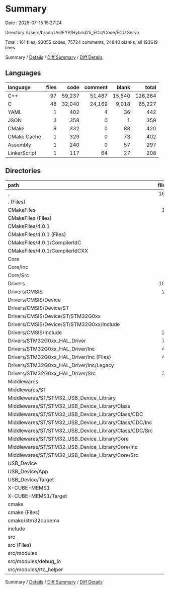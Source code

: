 # Summary

Date : 2025-07-15 15:27:24

Directory /Users/bradr/Uni/FYP/Hybrid25_ECU/Code/ECU Servo

Total : 161 files,  93055 codes, 75724 comments, 24840 blanks, all 193619 lines

Summary / [Details](details.md) / [Diff Summary](diff.md) / [Diff Details](diff-details.md)

## Languages
| language | files | code | comment | blank | total |
| :--- | ---: | ---: | ---: | ---: | ---: |
| C++ | 97 | 59,237 | 51,487 | 15,540 | 126,264 |
| C | 48 | 32,040 | 24,169 | 9,018 | 65,227 |
| YAML | 1 | 402 | 4 | 36 | 442 |
| JSON | 3 | 358 | 0 | 1 | 359 |
| CMake | 9 | 332 | 0 | 88 | 420 |
| CMake Cache | 1 | 329 | 0 | 73 | 402 |
| Assembly | 1 | 240 | 0 | 57 | 297 |
| LinkerScript | 1 | 117 | 64 | 27 | 208 |

## Directories
| path | files | code | comment | blank | total |
| :--- | ---: | ---: | ---: | ---: | ---: |
| . | 161 | 93,055 | 75,724 | 24,840 | 193,619 |
| . (Files) | 6 | 1,094 | 64 | 166 | 1,324 |
| CMakeFiles | 10 | 2,009 | 127 | 404 | 2,540 |
| CMakeFiles (Files) | 4 | 429 | 4 | 41 | 474 |
| CMakeFiles/4.0.1 | 6 | 1,580 | 123 | 363 | 2,066 |
| CMakeFiles/4.0.1 (Files) | 4 | 182 | 0 | 57 | 239 |
| CMakeFiles/4.0.1/CompilerIdC | 1 | 690 | 61 | 155 | 906 |
| CMakeFiles/4.0.1/CompilerIdCXX | 1 | 708 | 62 | 151 | 921 |
| Core | 9 | 1,235 | 1,140 | 495 | 2,870 |
| Core/Inc | 3 | 251 | 189 | 92 | 532 |
| Core/Src | 6 | 984 | 951 | 403 | 2,338 |
| Drivers | 106 | 84,069 | 72,031 | 22,498 | 178,598 |
| Drivers/CMSIS | 27 | 29,860 | 10,558 | 7,879 | 48,297 |
| Drivers/CMSIS/Device | 3 | 9,859 | 988 | 776 | 11,623 |
| Drivers/CMSIS/Device/ST | 3 | 9,859 | 988 | 776 | 11,623 |
| Drivers/CMSIS/Device/ST/STM32G0xx | 3 | 9,859 | 988 | 776 | 11,623 |
| Drivers/CMSIS/Device/ST/STM32G0xx/Include | 3 | 9,859 | 988 | 776 | 11,623 |
| Drivers/CMSIS/Include | 24 | 20,001 | 9,570 | 7,103 | 36,674 |
| Drivers/STM32G0xx_HAL_Driver | 79 | 54,209 | 61,473 | 14,619 | 130,301 |
| Drivers/STM32G0xx_HAL_Driver/Inc | 49 | 26,624 | 39,945 | 6,965 | 73,534 |
| Drivers/STM32G0xx_HAL_Driver/Inc (Files) | 48 | 23,729 | 39,329 | 6,556 | 69,614 |
| Drivers/STM32G0xx_HAL_Driver/Inc/Legacy | 1 | 2,895 | 616 | 409 | 3,920 |
| Drivers/STM32G0xx_HAL_Driver/Src | 30 | 27,585 | 21,528 | 7,654 | 56,767 |
| Middlewares | 9 | 2,560 | 1,216 | 707 | 4,483 |
| Middlewares/ST | 9 | 2,560 | 1,216 | 707 | 4,483 |
| Middlewares/ST/STM32_USB_Device_Library | 9 | 2,560 | 1,216 | 707 | 4,483 |
| Middlewares/ST/STM32_USB_Device_Library/Class | 2 | 593 | 315 | 172 | 1,080 |
| Middlewares/ST/STM32_USB_Device_Library/Class/CDC | 2 | 593 | 315 | 172 | 1,080 |
| Middlewares/ST/STM32_USB_Device_Library/Class/CDC/Inc | 1 | 85 | 66 | 34 | 185 |
| Middlewares/ST/STM32_USB_Device_Library/Class/CDC/Src | 1 | 508 | 249 | 138 | 895 |
| Middlewares/ST/STM32_USB_Device_Library/Core | 7 | 1,967 | 901 | 535 | 3,403 |
| Middlewares/ST/STM32_USB_Device_Library/Core/Inc | 4 | 463 | 263 | 178 | 904 |
| Middlewares/ST/STM32_USB_Device_Library/Core/Src | 3 | 1,504 | 638 | 357 | 2,499 |
| USB_Device | 8 | 715 | 1,052 | 417 | 2,184 |
| USB_Device/App | 6 | 311 | 646 | 249 | 1,206 |
| USB_Device/Target | 2 | 404 | 406 | 168 | 978 |
| X-CUBE-MEMS1 | 3 | 1,061 | 64 | 85 | 1,210 |
| X-CUBE-MEMS1/Target | 3 | 1,061 | 64 | 85 | 1,210 |
| cmake | 2 | 73 | 0 | 18 | 91 |
| cmake (Files) | 1 | 34 | 0 | 11 | 45 |
| cmake/stm32cubemx | 1 | 39 | 0 | 7 | 46 |
| include | 2 | 72 | 3 | 12 | 87 |
| src | 6 | 167 | 27 | 38 | 232 |
| src (Files) | 2 | 28 | 5 | 9 | 42 |
| src/modules | 4 | 139 | 22 | 29 | 190 |
| src/modules/debug_io | 2 | 67 | 14 | 17 | 98 |
| src/modules/rtc_helper | 2 | 72 | 8 | 12 | 92 |

Summary / [Details](details.md) / [Diff Summary](diff.md) / [Diff Details](diff-details.md)